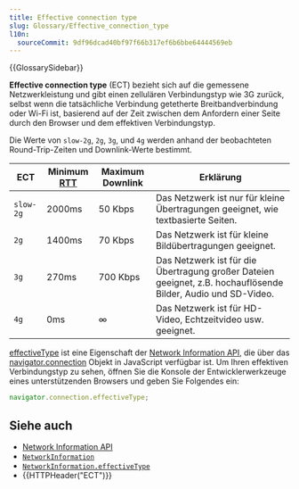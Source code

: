 ```yaml
---
title: Effective connection type
slug: Glossary/Effective_connection_type
l10n:
  sourceCommit: 9df96dcad40bf97f66b317ef6b6bbe64444569eb
---
```


{{GlossarySidebar}}

**Effective connection type** (ECT) bezieht sich auf die gemessene Netzwerkleistung und gibt einen zellulären Verbindungstyp wie 3G zurück, selbst wenn die tatsächliche Verbindung getetherte Breitbandverbindung oder Wi-Fi ist, basierend auf der Zeit zwischen dem Anfordern einer Seite durch den Browser und dem effektiven Verbindungstyp.

Die Werte von `slow-2g`, `2g`, `3g`, und `4g` werden anhand der beobachteten Round-Trip-Zeiten und Downlink-Werte bestimmt.

| ECT       | Minimum [RTT](/de/docs/Glossary/Round_Trip_Time) | Maximum Downlink | Erklärung                                                                                     |
| --------- | ---------------------------------------------- | ---------------- | ------------------------------------------------------------------------------------------- |
| `slow-2g` | 2000ms                                         | 50 Kbps          | Das Netzwerk ist nur für kleine Übertragungen geeignet, wie textbasierte Seiten.             |
| `2g`      | 1400ms                                         | 70 Kbps          | Das Netzwerk ist für kleine Bildübertragungen geeignet.                                      |
| `3g`      | 270ms                                          | 700 Kbps         | Das Netzwerk ist für die Übertragung großer Dateien geeignet, z.B. hochauflösende Bilder, Audio und SD-Video. |
| `4g`      | 0ms                                            | ∞                | Das Netzwerk ist für HD-Video, Echtzeitvideo usw. geeignet.                                  |

[effectiveType](/de/docs/Web/API/NetworkInformation/effectiveType) ist eine Eigenschaft der [Network Information API](/de/docs/Web/API/Network_Information_API), die über das [navigator.connection](/de/docs/Web/API/Navigator/connection) Objekt in JavaScript verfügbar ist. Um Ihren effektiven Verbindungstyp zu sehen, öffnen Sie die Konsole der Entwicklerwerkzeuge eines unterstützenden Browsers und geben Sie Folgendes ein:

```js
navigator.connection.effectiveType;
```

## Siehe auch

- [Network Information API](/de/docs/Web/API/Network_Information_API)
- [`NetworkInformation`](/de/docs/Web/API/NetworkInformation)
- [`NetworkInformation.effectiveType`](/de/docs/Web/API/NetworkInformation/effectiveType)
- {{HTTPHeader("ECT")}}
